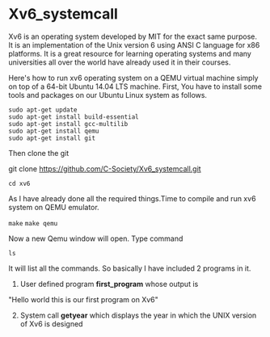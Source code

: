 # Xv6_systemcall

Xv6 is an operating system developed by MIT for the exact same purpose. It is an implementation of the Unix version 6 using ANSI C language for x86 platforms. It is a great resource for learning operating systems and many universities all over the world have already used it in their courses. 

Here's how to run xv6 operating system on a QEMU virtual machine simply on top of a 64-bit Ubuntu 14.04 LTS machine.
First, You have to install some tools and packages on our Ubuntu Linux system as follows.
```
sudo apt-get update
sudo apt-get install build-essential
sudo apt-get install gcc-multilib
sudo apt-get install qemu
sudo apt-get install git
```
Then clone the git

git clone https://github.com/C-Society/Xv6_systemcall.git

`cd xv6`

As I have already done all the required things.Time to compile and run xv6 system on QEMU emulator.

`make`
`make qemu`

Now a new Qemu window will open. Type command

`ls`

It will list all the commands. So basically I have included 2 programs in it.

1. User defined program **first_program** whose output is

"Hello world this is our first program on Xv6"

2. System call **getyear** which displays the year in which the UNIX version of Xv6 is designed
